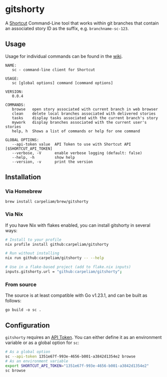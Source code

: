 # gitshorty
A [Shortcut](https://www.shortcut.com) Command-Line tool that works within git branches that contain an associated story ID as the suffix, e.g. `branchname-sc-123`.
## Usage
Usage for individual commands can be found in the [wiki](https://github.com/carpeliam/gitshorty/wiki/Usage).
```
NAME:
   sc - command-line client for Shortcut

USAGE:
   sc [global options] command [command options]

VERSION:
   0.0.4

COMMANDS:
   browse   open story associated with current branch in web browser
   clean    delete local branches associated with delivered stories
   tasks    display tasks associated with the current branch's story
   mywork   display branches associated with the current user's stories
   help, h  Shows a list of commands or help for one command

GLOBAL OPTIONS:
   --api-token value  API Token to use with Shortcut API [$SHORTCUT_API_TOKEN]
   --verbose, -V      enable verbose logging (default: false)
   --help, -h         show help
   --version, -v      print the version
```

## Installation
### Via Homebrew
```
brew install carpeliam/brew/gitshorty
```

### Via Nix
If you have Nix with flakes enabled, you can install gitshorty in several ways:

```sh
# Install to your profile
nix profile install github:carpeliam/gitshorty

# Run without installing
nix run github:carpeliam/gitshorty -- --help

# Use in a flake-based project (add to flake.nix inputs)
inputs.gitshorty.url = "github:carpeliam/gitshorty";
```

### From source
The source is at least compatible with Go v1.23.1, and can be built as follows:
```
go build -o sc .
```

## Configuration
`gitshorty` requires an [API Token](https://help.shortcut.com/hc/en-us/articles/205701199-Shortcut-API-Tokens). You can either define it as an environment variable or as a global option for `sc`:

```sh
# As a global option
sc --api-token 1351e67f-993e-4656-b001-a3842d1354e2 browse
# As an environment variable
export SHORTCUT_API_TOKEN="1351e67f-993e-4656-b001-a3842d1354e2"
sc browse
```
